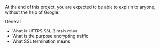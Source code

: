 At the end of this project, you are expected to be able to explain to anyone, without the help of Google:

General
- What is HTTPS SSL 2 main roles
- What is the purpose encrypting traffic
- What SSL termination means
